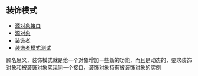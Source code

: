 ## 装饰模式

- [源对象接口](Sourceable.java)
- [源对象](Source.java)
- [装饰者](Decorator.java)
- [装饰者模式测试](DecoratorTest.java)


顾名思义，装饰模式就是给一个对象增加一些新的功能，而且是动态的，要求装饰对象和被装饰对象实现同一个接口，装饰对象持有被装饰对象的实例
